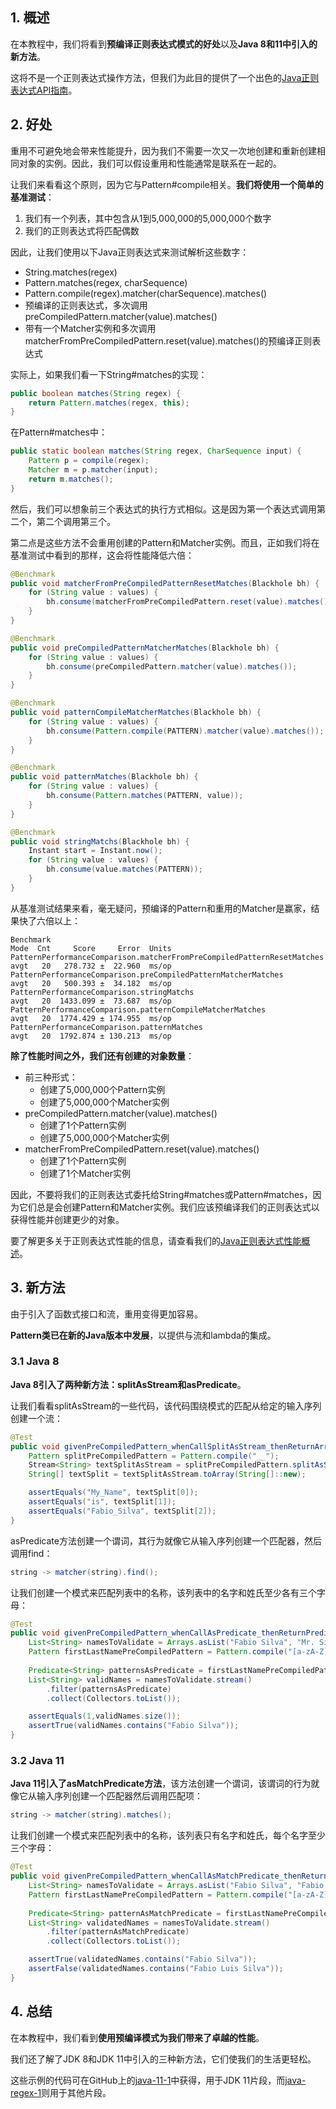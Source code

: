 ## 1. 概述

在本教程中，我们将看到**预编译正则表达式模式的好处**以及**Java 8和11中引入的新方法**。

这将不是一个正则表达式操作方法，但我们为此目的提供了一个出色的[Java正则表达式API指南](https://www.baeldung.com/regular-expressions-java)。

## 2. 好处

重用不可避免地会带来性能提升，因为我们不需要一次又一次地创建和重新创建相同对象的实例。因此，我们可以假设重用和性能通常是联系在一起的。

让我们来看看这个原则，因为它与Pattern#compile相关。**我们将使用一个简单的基准测试**：

1.  我们有一个列表，其中包含从1到5,000,000的5,000,000个数字
2.  我们的正则表达式将匹配偶数

因此，让我们使用以下Java正则表达式来测试解析这些数字：

-   String.matches(regex)
-   Pattern.matches(regex, charSequence)
-   Pattern.compile(regex).matcher(charSequence).matches()
-   预编译的正则表达式，多次调用preCompiledPattern.matcher(value).matches()
-   带有一个Matcher实例和多次调用matcherFromPreCompiledPattern.reset(value).matches()的预编译正则表达式

实际上，如果我们看一下String#matches的实现：

```java
public boolean matches(String regex) {
    return Pattern.matches(regex, this);
}
```

在Pattern#matches中：

```java
public static boolean matches(String regex, CharSequence input) {
    Pattern p = compile(regex);
    Matcher m = p.matcher(input);
    return m.matches();
}
```

然后，我们可以想象前三个表达式的执行方式相似。这是因为第一个表达式调用第二个，第二个调用第三个。

第二点是这些方法不会重用创建的Pattern和Matcher实例。而且，正如我们将在基准测试中看到的那样，这会将性能降低六倍：

```java
@Benchmark
public void matcherFromPreCompiledPatternResetMatches(Blackhole bh) {
    for (String value : values) {
        bh.consume(matcherFromPreCompiledPattern.reset(value).matches());
    }
}

@Benchmark
public void preCompiledPatternMatcherMatches(Blackhole bh) {
    for (String value : values) {
        bh.consume(preCompiledPattern.matcher(value).matches());
    }
}

@Benchmark
public void patternCompileMatcherMatches(Blackhole bh) {
    for (String value : values) {
        bh.consume(Pattern.compile(PATTERN).matcher(value).matches());
    }
}

@Benchmark
public void patternMatches(Blackhole bh) {
    for (String value : values) {
        bh.consume(Pattern.matches(PATTERN, value));
    }
}

@Benchmark
public void stringMatchs(Blackhole bh) {
    Instant start = Instant.now();
    for (String value : values) {
        bh.consume(value.matches(PATTERN));
    }
}
```

从基准测试结果来看，毫无疑问，预编译的Pattern和重用的Matcher是赢家，结果快了六倍以上：

```shell
Benchmark                                                               Mode  Cnt     Score     Error  Units
PatternPerformanceComparison.matcherFromPreCompiledPatternResetMatches  avgt   20   278.732 ±  22.960  ms/op
PatternPerformanceComparison.preCompiledPatternMatcherMatches           avgt   20   500.393 ±  34.182  ms/op
PatternPerformanceComparison.stringMatchs                               avgt   20  1433.099 ±  73.687  ms/op
PatternPerformanceComparison.patternCompileMatcherMatches               avgt   20  1774.429 ± 174.955  ms/op
PatternPerformanceComparison.patternMatches                             avgt   20  1792.874 ± 130.213  ms/op
```

**除了性能时间之外，我们还有创建的对象数量**：

-   前三种形式：
    -   创建了5,000,000个Pattern实例
    -   创建了5,000,000个Matcher实例
-   preCompiledPattern.matcher(value).matches()
    -   创建了1个Pattern实例
    -   创建了5,000,000个Matcher实例
-   matcherFromPreCompiledPattern.reset(value).matches()
    -   创建了1个Pattern实例
    -   创建了1个Matcher实例

因此，不要将我们的正则表达式委托给String#matches或Pattern#matches，因为它们总是会创建Pattern和Matcher实例。我们应该预编译我们的正则表达式以获得性能并创建更少的对象。

要了解更多关于正则表达式性能的信息，请查看我们的[Java正则表达式性能概述](https://www.baeldung.com/java-regex-performance)。

## 3. 新方法

由于引入了函数式接口和流，重用变得更加容易。

**Pattern类已在新的Java版本中发展**，以提供与流和lambda的集成。

### 3.1 Java 8

**Java 8引入了两种新方法：splitAsStream和asPredicate**。

让我们看看splitAsStream的一些代码，该代码围绕模式的匹配从给定的输入序列创建一个流：

```java
@Test
public void givenPreCompiledPattern_whenCallSplitAsStream_thenReturnArraySplitByThePattern() {
    Pattern splitPreCompiledPattern = Pattern.compile("__");
    Stream<String> textSplitAsStream = splitPreCompiledPattern.splitAsStream("My_Name__is__Fabio_Silva");
    String[] textSplit = textSplitAsStream.toArray(String[]::new);

    assertEquals("My_Name", textSplit[0]);
    assertEquals("is", textSplit[1]);
    assertEquals("Fabio_Silva", textSplit[2]);
}
```

asPredicate方法创建一个谓词，其行为就像它从输入序列创建一个匹配器，然后调用find：

```java
string -> matcher(string).find();
```

让我们创建一个模式来匹配列表中的名称，该列表中的名字和姓氏至少各有三个字母：

```java
@Test
public void givenPreCompiledPattern_whenCallAsPredicate_thenReturnPredicateToFindPatternInTheList() {
    List<String> namesToValidate = Arrays.asList("Fabio Silva", "Mr. Silva");
    Pattern firstLastNamePreCompiledPattern = Pattern.compile("[a-zA-Z]{3,} [a-zA-Z]{3,}");
    
    Predicate<String> patternsAsPredicate = firstLastNamePreCompiledPattern.asPredicate();
    List<String> validNames = namesToValidate.stream()
        .filter(patternsAsPredicate)
        .collect(Collectors.toList());

    assertEquals(1,validNames.size());
    assertTrue(validNames.contains("Fabio Silva"));
}
```

### 3.2 Java 11

**Java 11引入了asMatchPredicate方法**，该方法创建一个谓词，该谓词的行为就像它从输入序列创建一个匹配器然后调用匹配项：

```java
string -> matcher(string).matches();
```

让我们创建一个模式来匹配列表中的名称，该列表只有名字和姓氏，每个名字至少三个字母：

```java
@Test
public void givenPreCompiledPattern_whenCallAsMatchPredicate_thenReturnMatchPredicateToMatchesPattern() {
    List<String> namesToValidate = Arrays.asList("Fabio Silva", "Fabio Luis Silva");
    Pattern firstLastNamePreCompiledPattern = Pattern.compile("[a-zA-Z]{3,} [a-zA-Z]{3,}");
        
    Predicate<String> patternAsMatchPredicate = firstLastNamePreCompiledPattern.asMatchPredicate();
    List<String> validatedNames = namesToValidate.stream()
        .filter(patternAsMatchPredicate)
        .collect(Collectors.toList());

    assertTrue(validatedNames.contains("Fabio Silva"));
    assertFalse(validatedNames.contains("Fabio Luis Silva"));
}
```

## 4. 总结

在本教程中，我们看到**使用预编译模式为我们带来了卓越的性能**。

我们还了解了JDK 8和JDK 11中引入的三种新方法，它们使我们的生活更轻松。

这些示例的代码可在GitHub上的[java-11-1](https://github.com/tu-yucheng/taketoday-tutorial4j/tree/master/core-java-modules/core-java-11)中获得，用于JDK 11片段，而[java-regex-1](https://github.com/tu-yucheng/taketoday-tutorial4j/tree/master/core-java-modules/core-java-regex)则用于其他片段。